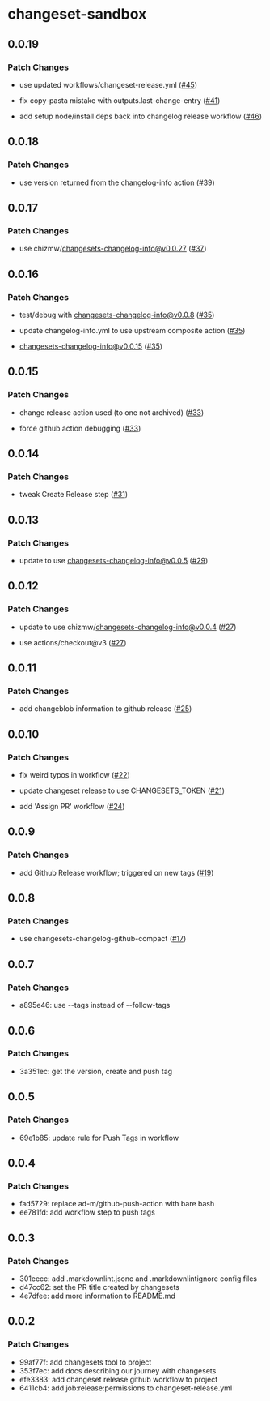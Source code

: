 # changeset-sandbox

## 0.0.19

### Patch Changes

- use updated workflows/changeset-release.yml ([#45](https://github.com/chizmw/changeset-sandbox/pull/45))

- fix copy-pasta mistake with outputs.last-change-entry ([#41](https://github.com/chizmw/changeset-sandbox/pull/41))

- add setup node/install deps back into changelog release workflow ([#46](https://github.com/chizmw/changeset-sandbox/pull/46))

## 0.0.18

### Patch Changes

- use version returned from the changelog-info action ([#39](https://github.com/chizmw/changeset-sandbox/pull/39))

## 0.0.17

### Patch Changes

- use chizmw/changesets-changelog-info@v0.0.27 ([#37](https://github.com/chizmw/changeset-sandbox/pull/37))

## 0.0.16

### Patch Changes

- test/debug with changesets-changelog-info@v0.0.8 ([#35](https://github.com/chizmw/changeset-sandbox/pull/35))

- update changelog-info.yml to use upstream composite action ([#35](https://github.com/chizmw/changeset-sandbox/pull/35))

- changesets-changelog-info@v0.0.15 ([#35](https://github.com/chizmw/changeset-sandbox/pull/35))

## 0.0.15

### Patch Changes

- change release action used (to one not archived) ([#33](https://github.com/chizmw/changeset-sandbox/pull/33))

- force github action debugging ([#33](https://github.com/chizmw/changeset-sandbox/pull/33))

## 0.0.14

### Patch Changes

- tweak Create Release step ([#31](https://github.com/chizmw/changeset-sandbox/pull/31))

## 0.0.13

### Patch Changes

- update to use changesets-changelog-info@v0.0.5 ([#29](https://github.com/chizmw/changeset-sandbox/pull/29))

## 0.0.12

### Patch Changes

- update to use chizmw/changesets-changelog-info@v0.0.4 ([#27](https://github.com/chizmw/changeset-sandbox/pull/27))

- use actions/checkout@v3 ([#27](https://github.com/chizmw/changeset-sandbox/pull/27))

## 0.0.11

### Patch Changes

- add changeblob information to github release ([#25](https://github.com/chizmw/changeset-sandbox/pull/25))

## 0.0.10

### Patch Changes

- fix weird typos in workflow ([#22](https://github.com/chizmw/changeset-sandbox/pull/22))

- update changeset release to use CHANGESETS_TOKEN ([#21](https://github.com/chizmw/changeset-sandbox/pull/21))

- add 'Assign PR' workflow ([#24](https://github.com/chizmw/changeset-sandbox/pull/24))

## 0.0.9

### Patch Changes

- add Github Release workflow; triggered on new tags ([#19](https://github.com/chizmw/changeset-sandbox/pull/19))

## 0.0.8

### Patch Changes

- use changesets-changelog-github-compact ([#17](https://github.com/chizmw/changeset-sandbox/pull/17))

## 0.0.7

### Patch Changes

- a895e46: use --tags instead of --follow-tags

## 0.0.6

### Patch Changes

- 3a351ec: get the version, create and push tag

## 0.0.5

### Patch Changes

- 69e1b85: update rule for Push Tags in workflow

## 0.0.4

### Patch Changes

- fad5729: replace ad-m/github-push-action with bare bash
- ee781fd: add workflow step to push tags

## 0.0.3

### Patch Changes

- 301eecc: add .markdownlint.jsonc and .markdownlintignore config files
- d47cc62: set the PR title created by changesets
- 4e7dfee: add more information to README.md

## 0.0.2

### Patch Changes

- 99af77f: add changesets tool to project
- 353f7ec: add docs describing our journey with changesets
- efe3383: add changeset release github workflow to project
- 6411cb4: add job:release:permissions to changeset-release.yml
